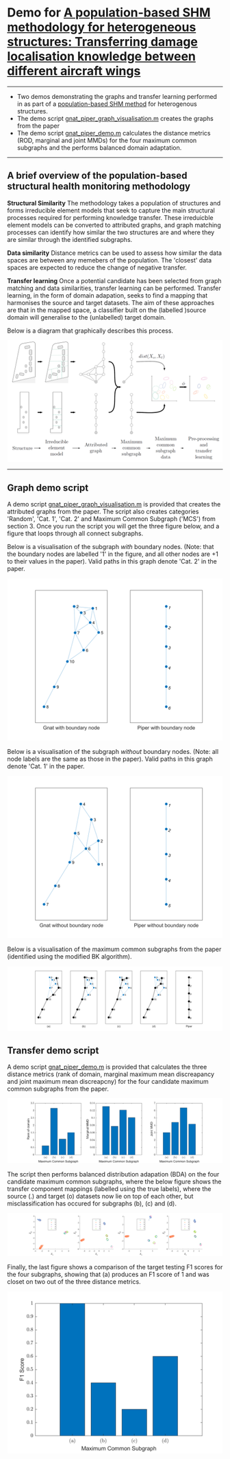 # Demo for [A population-based SHM methodology for heterogeneous structures: Transferring damage localisation knowledge between different aircraft wings](https://doi.org/10.1016/j.ymssp.2022.108918)

---

* Two demos demonstrating the graphs and transfer learning performed in as part of a [population-based SHM method](https://doi.org/10.1016/j.ymssp.2022.108918) for heterogenous structures.
* The demo script [gnat_piper_graph_visualisation.m](https://github.com/pagard/EngineeringTransferLearning/blob/main/demos/gnat_piper_graph_visualisation.m) creates the graphs from the paper
* The demo script [gnat_piper_demo.m](https://github.com/pagard/EngineeringTransferLearning/blob/main/demos/gnat_piper_demo.m) calculates the distance metrics (ROD, marginal and joint MMDs) for the four maximum common subgraphs and the performs balanced domain adaptation.

---

## A brief overview of the population-based structural health monitoring methodology

**Structural Similarity**
The methodology takes a population of structures and forms irreducible element models that seek to capture the main structural processes required for performing knowledge transfer. These irreduicble element models can be converted to attributed graphs, and graph matching processes can identify how similar the two structures are and where they are similar through the identified subgraphs.

**Data similarity**
Distance metrics can be used to assess how similar the data spaces are between any memebers of the population. The 'closest' data spaces are expected to reduce the change of negative transfer.

**Transfer learning**
Once a potential candidate has been selected from graph matching and data similarities, transfer learning can be performed. Transfer learning, in the form of domain adapation, seeks to find a mapping that harmonises the source and target datasets. The aim of these approaches are that in the mapped space, a classifier built on the (labelled )source domain will generalise to the (unlabelled) target domain.

Below is a diagram that graphically describes this process.

![figure1](figures/gnat_piper_overview.png)

---

## Graph demo script

A demo script [gnat_piper_graph_visualisation.m](https://github.com/pagard/EngineeringTransferLearning/blob/main/demos/gnat_piper_graph_visualisation.m) is provided that creates the attributed graphs from the paper. The script also creates categories 'Random', 'Cat. 1', 'Cat. 2' and Maximum Common Subgraph ('MCS') from section 3. Once you run the script you will get the three figure below, and a figure that loops through all connect subgraphs.

Below is a visualisation of the subgraph *with* boundary nodes. (Note: that the boundary nodes are labelled '1' in the figure, and all other nodes are +1 to their values in the paper). Valid paths in this graph denote 'Cat. 2' in the paper.

![figure1](figures/gnat_piper_demo_graph_visual_wb.png)

Below is a visualisation of the subgraph *without* boundary nodes. (Note: all node labels are the same as those in the paper). Valid paths in this graph denote 'Cat. 1' in the paper.

![figure2](figures/gnat_piper_demo_graph_visual_nb.png)

Below is a visualisation of the maximum common subgraphs from the paper (identified using the modified BK algorithm).

![figure3](figures/gnat_piper_demo_graph_visual_mcs.png)

## Transfer demo script

A demo script [gnat_piper_demo.m](https://github.com/pagard/EngineeringTransferLearning/blob/main/demos/gnat_piper_demo.m) is provided that calculates the three distance metrics (rank of domain, marginal maximum mean discreapancy and joint maximum mean discreapcny) for the four candidate maximum common subgraphs from the paper.

![figure4](figures/gnat_piper_demo_metrics.png)

The script then performs balanced distribution adapation (BDA) on the four candidate maximum common subgraphs, where the below figure shows the transfer component mappings (labelled using the true labels), where the source (.) and target (o) datasets now lie on top of each other, but misclassification has occured for subgraphs (b), (c) and (d).

![figure2](figures/gnat_piper_demo_bda.png)

Finally, the last figure shows a comparison of the target testing F1 scores for the four subgraphs, showing that (a) produces an F1 score of 1 and was closet on two out of the three distance metrics. 

![figure2](figures/gnat_piper_demo_bda_metrics.png)